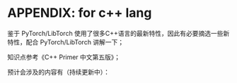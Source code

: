 # APPENDIX:  for c++ lang

鉴于 PyTorch/LibTorch 使用了很多C++语言的最新特性，因此有必要摘选一些新特性，配合 PyTorch/LibTorch 讲解一下；


知识点参考《C++ Primer 中文第五版》；

预计会涉及的内容有（持续更新中）：

